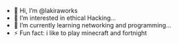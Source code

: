- 👋 Hi, I’m @lakiraworks
- 👀 I’m interested in ethical Hacking...
- 🌱 I’m currently learning networking and programming...
- ⚡ Fun fact: i like to play minecraft and fortnight
<!---
lakiraworks/lakiraworks is a ✨ special ✨ repository because its `README.md` (this file) appears on your GitHub profile.
You can click the Preview link to take a look at your changes.
--->
